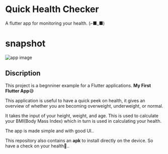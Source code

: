 # Quick Health Checker

A flutter app for monitoring your health. (⌐■_■)

# snapshot
![app image](https://github.com/ralphcoder/quick-health-checker/blob/master/covid%20health_compressed.jpg)

## Discription

This project is a begnniner example for a Flutter applications.
**My First Flutter App**😅

This application is useful to have a quick peek on health, it gives an overview of whether you are becoming overweight, underweight, or normal.

It takes the input of your height, weight, and age. This is used to calculate your BMI(Body Mass Index) which in turn is used in calculating your health.

The app is made simple and with good UI..

This repository also contains an **apk** to install directly on the device. 
So have a check on your health💪..



